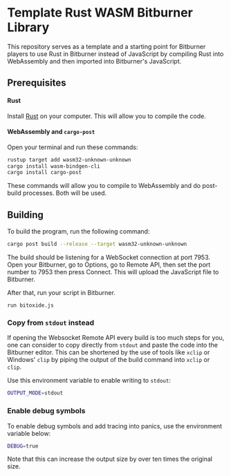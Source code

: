 # Template Rust WASM Bitburner Library

This repository serves as a template and a starting point for Bitburner players to use Rust in Bitburner instead of JavaScript by compiling Rust into WebAssembly and then imported into Bitburner's JavaScript.

## Prerequisites

#### Rust

Install [Rust](https://rustup.rs/) on your computer. This will allow you to compile the code.

#### WebAssembly and `cargo-post`

Open your terminal and run these commands:

```bash
rustup target add wasm32-unknown-unknown
cargo install wasm-bindgen-cli
cargo install cargo-post
```

These commands will allow you to compile to WebAssembly and do post-build processes. Both will be used.

## Building

To build the program, run the following command:

```bash
cargo post build --release --target wasm32-unknown-unknown
```

The build should be listening for a WebSocket connection at port 7953. Open your Bitburner, go to Options, go to Remote API, then set the port number to 7953 then press Connect. This will upload the JavaScript file to Bitburner.

After that, run your script in Bitburner.

```
run bitoxide.js
```

### Copy from `stdout` instead

If opening the Websocket Remote API every build is too much steps for you, one can consider to copy directly from `stdout` and paste the code into the Bitburner editor. This can be shortened by the use of tools like `xclip` or Windows' `clip` by piping the output of the build command into `xclip` or `clip`.

Use this environment variable to enable writing to `stdout`:

```bash
OUTPUT_MODE=stdout
```

### Enable debug symbols

To enable debug symbols and add tracing into panics, use the environment variable below:

```bash
DEBUG=true
```

Note that this can increase the output size by over ten times the original size.
